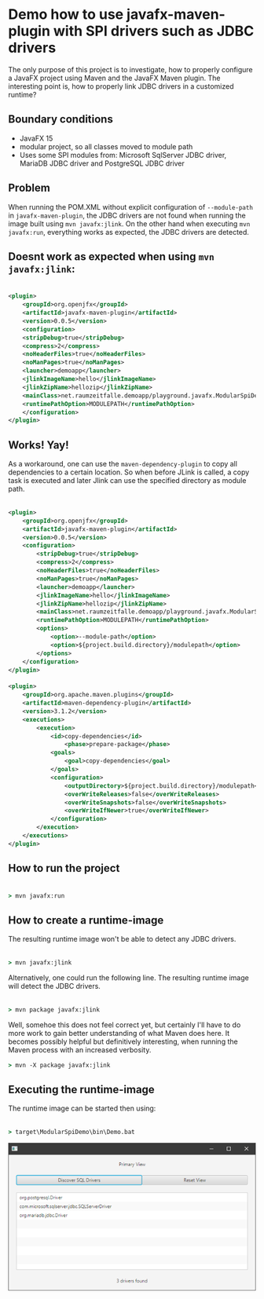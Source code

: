 # Demo how to use javafx-maven-plugin with SPI drivers such as JDBC drivers

The only purpose of this project is to investigate, how to properly configure a JavaFX project
using Maven and the JavaFX Maven plugin. The interesting point is, how to properly link JDBC
drivers in a customized runtime?

## Boundary conditions

* JavaFX 15
* modular project, so all classes moved to module path
* Uses some SPI modules from: Microsoft SqlServer JDBC driver, MariaDB JDBC driver and PostgreSQL JDBC driver

## Problem

When running the POM.XML without explicit configuration of `--module-path` in `javafx-maven-plugin`,
the JDBC drivers are not found when running the image built using `mvn javafx:jlink`. On the other hand
when executing `mvn javafx:run`, everything works as expected, the JDBC drivers are detected.

## Doesnt work as expected when using `mvn javafx:jlink`:

```XML

<plugin>
	<groupId>org.openjfx</groupId>
	<artifactId>javafx-maven-plugin</artifactId>
	<version>0.0.5</version>
	<configuration>
	<stripDebug>true</stripDebug>
	<compress>2</compress>
	<noHeaderFiles>true</noHeaderFiles>
	<noManPages>true</noManPages>
	<launcher>demoapp</launcher>
	<jlinkImageName>hello</jlinkImageName>
	<jlinkZipName>hellozip</jlinkZipName>
	<mainClass>net.raumzeitfalle.demoapp/playground.javafx.ModularSpiDemo</mainClass>
	<runtimePathOption>MODULEPATH</runtimePathOption>
	</configuration>
</plugin>

```

## Works! Yay!

As a workaround, one can use the `maven-dependency-plugin` to copy all dependencies to a certain location.
So when before JLink is called, a copy task is executed and later Jlink can use the specified directory
as module path.

```XML

<plugin>
	<groupId>org.openjfx</groupId>
	<artifactId>javafx-maven-plugin</artifactId>
	<version>0.0.5</version>
	<configuration>
		<stripDebug>true</stripDebug>
		<compress>2</compress>
		<noHeaderFiles>true</noHeaderFiles>
		<noManPages>true</noManPages>
		<launcher>demoapp</launcher>
		<jlinkImageName>hello</jlinkImageName>
		<jlinkZipName>hellozip</jlinkZipName>
		<mainClass>net.raumzeitfalle.demoapp/playground.javafx.ModularSpiDemo</mainClass>
		<runtimePathOption>MODULEPATH</runtimePathOption>
		<options>
			<option>--module-path</option>
			<option>${project.build.directory}/modulepath</option>
		</options>
	</configuration>
</plugin>

<plugin>
	<groupId>org.apache.maven.plugins</groupId>
	<artifactId>maven-dependency-plugin</artifactId>
	<version>3.1.2</version>
	<executions>
		<execution>
			<id>copy-dependencies</id>
				<phase>prepare-package</phase>
			<goals>
				<goal>copy-dependencies</goal>
			</goals>
			<configuration>
				<outputDirectory>${project.build.directory}/modulepath</outputDirectory>
				<overWriteReleases>false</overWriteReleases>
				<overWriteSnapshots>false</overWriteSnapshots>
				<overWriteIfNewer>true</overWriteIfNewer>
			</configuration>
		</execution>
	</executions>
</plugin>

```

## How to run the project

```cmd

> mvn javafx:run

```

## How to create a runtime-image

The resulting runtime image won't be able to detect any JDBC drivers.

```cmd

> mvn javafx:jlink

```

Alternatively, one could run the following line. The resulting runtime image will detect the JDBC drivers.

```cmd

> mvn package javafx:jlink

```

Well, somehoe this does not feel correct yet, but certainly I'll have to do more work to gain better 
understanding of what Maven does here. It becomes possibly helpful but definitively interesting,
when running the Maven process with an increased verbosity.

```cmd
> mvn -X package javafx:jlink

```


## Executing the runtime-image

The runtime image can be started then using:


```cmd

> target\ModularSpiDemo\bin\Demo.bat

```

![How it loogs like](DemoAppView.png) 

